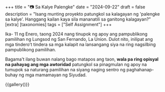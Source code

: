 +++
title = "📷 Sa Kalye Palengke"
date = "2024-09-22"
draft = false
description = "Isang munting proyekto patungkol sa kalagayan ng 'palengke sa kalye'. Hanggang kailan kaya sila mananatili sa ganitong kalagayan?"
[extra]
[taxonomies]
tags = ["Self Assignment"]
+++

Ika- 11 ng Enero, taong 2024 nang tinupok ng apoy ang pampublikong pamilihan ng Lungsod ng San Fernando, La Union. Dulot nito, inilipat ang mga tindero't tindera sa mga kalapit na lansangang siya na ring nagsilbing pampublikong pamilihan.

Bagama't ilang buwan nalang bago matapos ang taon, **wala pa ring opisyal na pahayag ang mga awtoridad** patungkol sa pinagmulan ng apoy na tumupok sa naturang pamilihan na siyang naging sentro ng paghahanap-buhay ng mga mamamayan ng Siyudad.

{{gallery()}}
